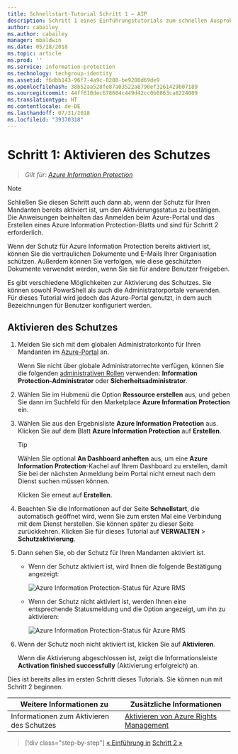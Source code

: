 ```yaml
---
title: Schnellstart-Tutorial Schritt 1 – AIP
description: Schritt 1 eines Einführungstutorials zum schnellen Ausprobieren von Azure Information Protection – Aktivieren des Schutzdiensts.
author: cabailey
ms.author: cabailey
manager: mbaldwin
ms.date: 05/28/2018
ms.topic: article
ms.prod: ''
ms.service: information-protection
ms.technology: techgroup-identity
ms.assetid: f6dbb143-96f7-4a9c-8208-be9280d69de9
ms.openlocfilehash: 38b52aa528fe87a03522a8790ef3261429b07189
ms.sourcegitcommit: 44ff610dec678604c449d42cc0b0863ca8224009
ms.translationtype: HT
ms.contentlocale: de-DE
ms.lasthandoff: 07/31/2018
ms.locfileid: "39370318"
---
```

# <a name="step-1-activate-protection"></a>Schritt 1: Aktivieren des Schutzes
 
>*Gilt für: [Azure Information Protection](https://azure.microsoft.com/pricing/details/information-protection)*

> [!NOTE]
>Schließen Sie diesen Schritt auch dann ab, wenn der Schutz für Ihren Mandanten bereits aktiviert ist, um den Aktivierungsstatus zu bestätigen. Die Anweisungen beinhalten das Anmelden beim Azure-Portal und das Erstellen eines Azure Information Protection-Blatts und sind für Schritt 2 erforderlich.

Wenn der Schutz für Azure Information Protection bereits aktiviert ist, können Sie die vertraulichen Dokumente und E-Mails Ihrer Organisation schützen. Außerdem können Sie verfolgen, wie diese geschützten Dokumente verwendet werden, wenn Sie sie für andere Benutzer freigeben. 

Es gibt verschiedene Möglichkeiten zur Aktivierung des Schutzes. Sie können sowohl PowerShell als auch die Administratorportale verwenden. Für dieses Tutorial wird jedoch das Azure-Portal genutzt, in dem auch Bezeichnungen für Benutzer konfiguriert werden. 

## <a name="to-activate-protection"></a>Aktivieren des Schutzes

1. Melden Sie sich mit dem globalen Administratorkonto für Ihren Mandanten im [Azure-Portal](https://portal.azure.com) an. 
    
    Wenn Sie nicht über globale Administratorrechte verfügen, können Sie die folgenden [administrativen Rollen](/azure/active-directory/active-directory-assign-admin-roles-azure-portal) verwenden: **Information Protection-Administrator** oder **Sicherheitsadministrator**.

2. Wählen Sie im Hubmenü die Option **Ressource erstellen** aus, und geben Sie dann im Suchfeld für den Marketplace **Azure Information Protection** ein. 
    
3. Wählen Sie aus den Ergebnisliste **Azure Information Protection** aus. Klicken Sie auf dem Blatt **Azure Information Protection** auf **Erstellen**.
    
    > [!TIP] 
    > Wählen Sie optional **An Dashboard anheften** aus, um eine **Azure Information Protection**-Kachel auf Ihrem Dashboard zu erstellen, damit Sie bei der nächsten Anmeldung beim Portal nicht erneut nach dem Dienst suchen müssen können.
    
    Klicken Sie erneut auf **Erstellen**.

4. Beachten Sie die Informationen auf der Seite **Schnellstart**, die automatisch geöffnet wird, wenn Sie zum ersten Mal eine Verbindung mit dem Dienst herstellen. Sie können später zu dieser Seite zurückkehren. Klicken Sie für dieses Tutorial auf **VERWALTEN** > **Schutzaktivierung**. 

5. Dann sehen Sie, ob der Schutz für Ihren Mandanten aktiviert ist. 
    
    - Wenn der Schutz aktiviert ist, wird Ihnen die folgende Bestätigung angezeigt:
        
        ![Azure Information Protection-Status für Azure RMS](../media/info-protect-azurerms-activated.png)
        
    - Wenn der Schutz nicht aktiviert ist, werden Ihnen eine entsprechende Statusmeldung und die Option angezeigt, um ihn zu aktivieren:
        
        ![Azure Information Protection-Status für Azure RMS](../media/info-protect-azurerms-deactivated.png)

6. Wenn der Schutz noch nicht aktiviert ist, klicken Sie auf **Aktivieren**. 

    Wenn die Aktivierung abgeschlossen ist, zeigt die Informationsleiste **Activation finished successfully** (Aktivierung erfolgreich) an.

Dies ist bereits alles im ersten Schritt dieses Tutorials. Sie können nun mit Schritt 2 beginnen.

|Weitere Informationen zu|Zusätzliche Informationen|
|--------------------------------|--------------------------|
|Informationen zum Aktivieren des Schutzes|[Aktivieren von Azure Rights Management](../deploy-use/activate-service.md)|


>[!div class="step-by-step"]
[&#171; Einführung in](infoprotect-quick-start-tutorial.md)
[Schritt 2 &#187;](infoprotect-tutorial-step2.md)

